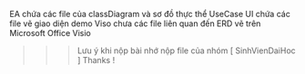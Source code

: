 EA chứa các file của classDiagram và sơ đồ thực thể UseCase
UI chứa các file vẽ giao diện demo
Viso chưa các file liên quan đến ERD vẽ trên Microsoft Office Visio
 >>> Lưu ý khi nộp bài nhớ nộp file của nhóm [ SinhVienDaiHoc ]
 >>> Thanks !
